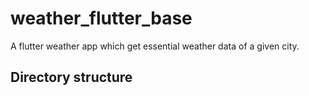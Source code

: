 # weather_flutter_base

A flutter weather app which get essential weather data of a given city.

## Directory structure
